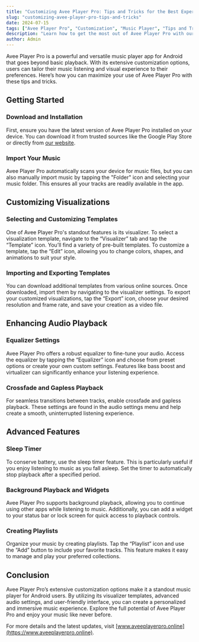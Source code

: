 ```yaml
---
title: "Customizing Avee Player Pro: Tips and Tricks for the Best Experience"
slug: "customizing-avee-player-pro-tips-and-tricks"
date: 2024-07-15
tags: ["Avee Player Pro", "Customization", "Music Player", "Tips and Tricks"]
description: "Learn how to get the most out of Avee Player Pro with our comprehensive guide to customization and optimization."
author: Admin
---
```


Avee Player Pro is a powerful and versatile music player app for Android that goes beyond basic playback. With its extensive customization options, users can tailor their music listening and visual experience to their preferences. Here’s how you can maximize your use of Avee Player Pro with these tips and tricks.

## Getting Started

### Download and Installation
First, ensure you have the latest version of Avee Player Pro installed on your device. You can download it from trusted sources like the Google Play Store or directly from [our website](https://www.aveeplayerpro.online).

### Import Your Music
Avee Player Pro automatically scans your device for music files, but you can also manually import music by tapping the "Folder" icon and selecting your music folder. This ensures all your tracks are readily available in the app.

## Customizing Visualizations

### Selecting and Customizing Templates
One of Avee Player Pro's standout features is its visualizer. To select a visualization template, navigate to the “Visualizer” tab and tap the “Template” icon. You’ll find a variety of pre-built templates. To customize a template, tap the “Edit” icon, allowing you to change colors, shapes, and animations to suit your style.

### Importing and Exporting Templates
You can download additional templates from various online sources. Once downloaded, import them by navigating to the visualizer settings. To export your customized visualizations, tap the “Export” icon, choose your desired resolution and frame rate, and save your creation as a video file.

## Enhancing Audio Playback

### Equalizer Settings
Avee Player Pro offers a robust equalizer to fine-tune your audio. Access the equalizer by tapping the “Equalizer” icon and choose from preset options or create your own custom settings. Features like bass boost and virtualizer can significantly enhance your listening experience.

### Crossfade and Gapless Playback
For seamless transitions between tracks, enable crossfade and gapless playback. These settings are found in the audio settings menu and help create a smooth, uninterrupted listening experience.

## Advanced Features

### Sleep Timer
To conserve battery, use the sleep timer feature. This is particularly useful if you enjoy listening to music as you fall asleep. Set the timer to automatically stop playback after a specified period.

### Background Playback and Widgets
Avee Player Pro supports background playback, allowing you to continue using other apps while listening to music. Additionally, you can add a widget to your status bar or lock screen for quick access to playback controls.

### Creating Playlists
Organize your music by creating playlists. Tap the “Playlist” icon and use the “Add” button to include your favorite tracks. This feature makes it easy to manage and play your preferred collections.

## Conclusion

Avee Player Pro’s extensive customization options make it a standout music player for Android users. By utilizing its visualizer templates, advanced audio settings, and user-friendly interface, you can create a personalized and immersive music experience. Explore the full potential of Avee Player Pro and enjoy your music like never before.

For more details and the latest updates, visit [www.aveeplayerpro.online](https://www.aveeplayerpro.online).
